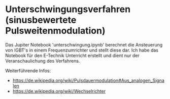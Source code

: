 # Unterschwingungsverfahren (sinusbewertete Pulsweitenmodulation)
Das Jupiter Notebook 'unterschwingung.ipynb' berechnet die Ansteuerung von IGBT's in einem Frequenzumrichter und stellt diese dar.
Ich habe das Notebook für den E-Technik Unterricht erstellt und dient nur der Veranschaulichung des Verfahrens.

Weiterführende Infos:
- https://de.wikipedia.org/wiki/Pulsdauermodulation#Aus_analogen_Signalen
- https://de.wikipedia.org/wiki/Wechselrichter

